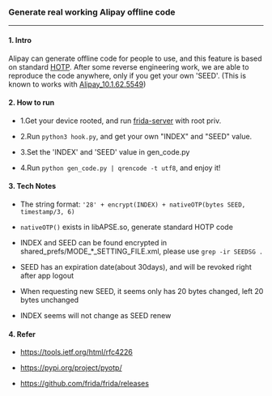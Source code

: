 ### Generate real working Alipay offline code

---

#### 1. Intro
Alipay can generate offline code for people to use, and this feature is based on standard [HOTP](https://tools.ietf.org/html/rfc4226).
After some reverse engineering work, we are able to reproduce the code anywhere, only if you get your own 'SEED'.
(This is known to works with [Alipay_10.1.62.5549](https://www.apkmirror.com/apk/alipay-com/alipay/alipay-10-1-62-5549-release/alipay-10-1-62-5549-android-apk-download/))


#### 2. How to run

* 1.Get your device rooted, and run [frida-server](https://github.com/frida/frida/releases) with root priv.

* 2.Run `python3 hook.py`, and get your own "INDEX" and "SEED" value.

* 3.Set the 'INDEX' and 'SEED' value in gen_code.py

* 4.Run `python gen_code.py | qrencode -t utf8`, and enjoy it!

#### 3. Tech Notes

* The string format: `'28' + encrypt(INDEX) + nativeOTP(bytes SEED, timestamp/3, 6)`

* `nativeOTP()` exists in libAPSE.so, generate standard HOTP code

* INDEX and SEED can be found encrypted in shared_prefs/MODE_*_SETTING_FILE.xml, please use `grep -ir SEEDSG .`

* SEED has an expiration date(about 30days), and will be revoked right after app logout

* When requesting new SEED, it seems only has 20 bytes changed, left 20 bytes unchanged

* INDEX seems will not change as SEED renew

#### 4. Refer

* https://tools.ietf.org/html/rfc4226

* https://pypi.org/project/pyotp/ 

* https://github.com/frida/frida/releases
